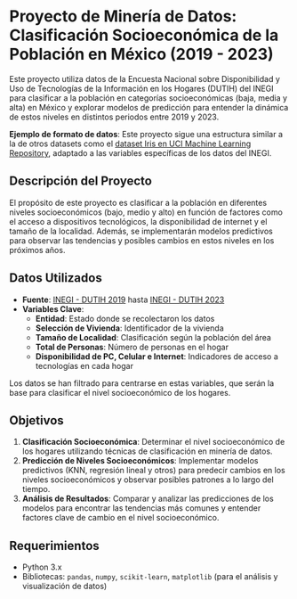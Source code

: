 # Proyecto de Minería de Datos: Clasificación Socioeconómica de la Población en México (2019 - 2023)

Este proyecto utiliza datos de la Encuesta Nacional sobre Disponibilidad y Uso de Tecnologías de la Información en los Hogares (DUTIH) del INEGI para clasificar a la población en categorías socioeconómicas (baja, media y alta) en México y explorar modelos de predicción para entender la dinámica de estos niveles en distintos periodos entre 2019 y 2023.

**Ejemplo de formato de datos**: Este proyecto sigue una estructura similar a la de otros datasets como el [dataset Iris en UCI Machine Learning Repository](https://archive.ics.uci.edu/dataset/53/iris), adaptado a las variables específicas de los datos del INEGI.

## Descripción del Proyecto

El propósito de este proyecto es clasificar a la población en diferentes niveles socioeconómicos (bajo, medio y alto) en función de factores como el acceso a dispositivos tecnológicos, la disponibilidad de internet y el tamaño de la localidad. Además, se implementarán modelos predictivos para observar las tendencias y posibles cambios en estos niveles en los próximos años.

## Datos Utilizados

- **Fuente**: [INEGI - DUTIH 2019](https://www.inegi.org.mx/programas/dutih/2019/#datos_abiertos) hasta [INEGI - DUTIH 2023](https://www.inegi.org.mx/programas/dutih/2023/#datos_abiertos)
- **Variables Clave**:
  - **Entidad**: Estado donde se recolectaron los datos
  - **Selección de Vivienda**: Identificador de la vivienda
  - **Tamaño de Localidad**: Clasificación según la población del área
  - **Total de Personas**: Número de personas en el hogar
  - **Disponibilidad de PC, Celular e Internet**: Indicadores de acceso a tecnologías en cada hogar

Los datos se han filtrado para centrarse en estas variables, que serán la base para clasificar el nivel socioeconómico de los hogares.

## Objetivos

1. **Clasificación Socioeconómica**: Determinar el nivel socioeconómico de los hogares utilizando técnicas de clasificación en minería de datos.
2. **Predicción de Niveles Socioeconómicos**: Implementar modelos predictivos (KNN, regresión lineal y otros) para predecir cambios en los niveles socioeconómicos y observar posibles patrones a lo largo del tiempo.
3. **Análisis de Resultados**: Comparar y analizar las predicciones de los modelos para encontrar las tendencias más comunes y entender factores clave de cambio en el nivel socioeconómico.

## Requerimientos

- Python 3.x
- Bibliotecas: `pandas`, `numpy`, `scikit-learn`, `matplotlib` (para el análisis y visualización de datos)
